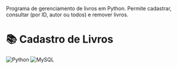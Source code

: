 Programa de gerenciamento de livros em Python. Permite cadastrar, consultar (por ID, autor ou todos) e remover livros.
# 📚 Cadastro de Livros
![Python](https://img.shields.io/badge/Python-3.10-blue) ![MySQL](https://img.shields.io/badge/MySQL-8.0-blue)

